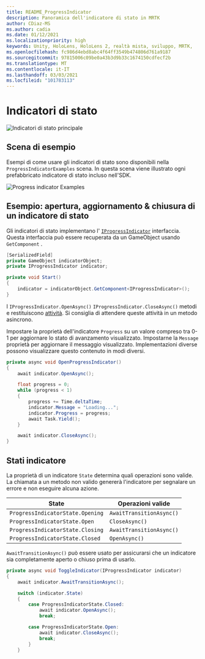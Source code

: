 ```yaml
---
title: README_ProgressIndicator
description: Panoramica dell'indicatore di stato in MRTK
author: CDiaz-MS
ms.author: cadia
ms.date: 01/12/2021
ms.localizationpriority: high
keywords: Unity, HoloLens, HoloLens 2, realtà mista, sviluppo, MRTK,
ms.openlocfilehash: fc986d4ebd8abc4f64ff3549b474806d761a9187
ms.sourcegitcommit: 97815006c09be0a43b3d9b33c1674150cdfecf2b
ms.translationtype: MT
ms.contentlocale: it-IT
ms.lasthandoff: 03/03/2021
ms.locfileid: "101783113"
---
```

# <a name="progress-indicators"></a>Indicatori di stato

![Indicatori di stato principale](Images/ProgressIndicator/MRTK_ProgressIndicator_Main.png)

## <a name="example-scene"></a>Scena di esempio

Esempi di come usare gli indicatori di stato sono disponibili nella `ProgressIndicatorExamples` scena. In questa scena viene illustrato ogni prefabbricato indicatore di stato incluso nell'SDK.

<img src="Images/ProgressIndicator/MRTK_ProgressIndicator_Examples.png" alt="Progress indicator Examples">

## <a name="example-open-update--close-a-progress-indicator"></a>Esempio: apertura, aggiornamento & chiusura di un indicatore di stato

Gli indicatori di stato implementano l' [`IProgressIndicator`](xref:Microsoft.MixedReality.Toolkit.UI.IProgressIndicator) interfaccia. Questa interfaccia può essere recuperata da un GameObject usando `GetComponent` .

```c#
[SerializedField]
private GameObject indicatorObject;
private IProgressIndicator indicator;

private void Start()
{
    indicator = indicatorObject.GetComponent<IProgressIndicator>();
}
```

I `IProgressIndicator.OpenAsync()` `IProgressIndicator.CloseAsync()` metodi e restituiscono [attività](xref:System.Threading.Tasks.Task). Si consiglia di attendere queste attività in un metodo asincrono.

Impostare la proprietà dell'indicatore `Progress` su un valore compreso tra 0-1 per aggiornare lo stato di avanzamento visualizzato. Impostarne la `Message` proprietà per aggiornare il messaggio visualizzato. Implementazioni diverse possono visualizzare questo contenuto in modi diversi.

```c#
private async void OpenProgressIndicator()
{
    await indicator.OpenAsync();

    float progress = 0;
    while (progress < 1)
    {
        progress += Time.deltaTime;
        indicator.Message = "Loading...";
        indicator.Progress = progress;
        await Task.Yield();
    }

    await indicator.CloseAsync();
}
```

## <a name="indicator-states"></a>Stati indicatore

La proprietà di un indicatore `State` determina quali operazioni sono valide. La chiamata a un metodo non valido genererà l'indicatore per segnalare un errore e non eseguire alcuna azione.

State | Operazioni valide
--- | ---
`ProgressIndicatorState.Opening` | `AwaitTransitionAsync()`
`ProgressIndicatorState.Open` | `CloseAsync()`
`ProgressIndicatorState.Closing` | `AwaitTransitionAsync()`
`ProgressIndicatorState.Closed` | `OpenAsync()`

`AwaitTransitionAsync()` può essere usato per assicurarsi che un indicatore sia completamente aperto o chiuso prima di usarlo.

```c#
private async void ToggleIndicator(IProgressIndicator indicator)
{
    await indicator.AwaitTransitionAsync();

    switch (indicator.State)
    {
        case ProgressIndicatorState.Closed:
            await indicator.OpenAsync();
            break;

        case ProgressIndicatorState.Open:
            await indicator.CloseAsync();
            break;
        }
    }
```
